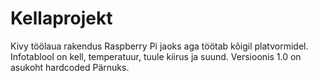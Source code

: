 # Kellaprojekt
Kivy töölaua rakendus Raspberry Pi jaoks aga töötab kõigil platvormidel. Infotablool on kell, temperatuur, tuule kiirus ja suund. Versioonis 1.0 on asukoht hardcoded Pärnuks.
